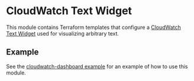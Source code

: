 # CloudWatch Text Widget

This module contains Terraform templates that configure a [CloudWatch
Text Widget](https://docs.aws.amazon.com/AmazonCloudWatch/latest/APIReference/CloudWatch-Dashboard-Body-Structure.html#CloudWatch-Dashboard-Properties-Text-Widget-Object)
used for visualizing arbitrary text.

## Example

See the [cloudwatch-dashboard example](/examples/cloudwatch-dashboard) for an example of how to use this
module.
